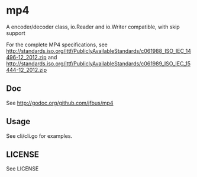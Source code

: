 # mp4
A encoder/decoder class, io.Reader and io.Writer compatible, with skip support

For the complete MP4 specifications, see http://standards.iso.org/ittf/PubliclyAvailableStandards/c061988_ISO_IEC_14496-12_2012.zip and http://standards.iso.org/ittf/PubliclyAvailableStandards/c061989_ISO_IEC_15444-12_2012.zip

## Doc

See http://godoc.org/github.com/jfbus/mp4

## Usage

See cli/cli.go for examples.

## LICENSE

See LICENSE